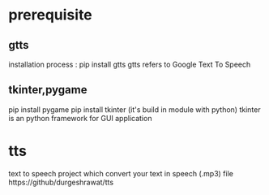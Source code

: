# prerequisite
## gtts
installation process : pip install gtts
gtts refers to Google Text To Speech
## tkinter,pygame
pip install pygame
pip install tkinter (it's build in module with python)
tkinter is an python framework for GUI application

# tts
text to speech project which convert your text in speech (.mp3) file
https://github/durgeshrawat/tts
